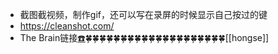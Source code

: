 - 截图截视频，制作gif，还可以写在录屏的时候显示自己按过的键
- https://cleanshot.com/
- The Brain链接[☎️](brain://api.thebrain.com/g7PXu0IyM0ucARb24SvxiA/ueAjyS6g50GmaKH9fEC2Aw/CleanshotX)🍀🍀🍀🍀🍀🍀🍀🍀🍀🍀🍀🍀🍀🍀🍀🍀🍀🍀🍀🍀[[hongse]]
